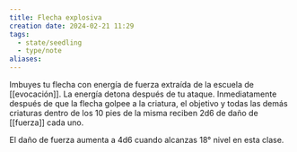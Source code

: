 ```yaml
---
title: Flecha explosiva
creation date: 2024-02-21 11:29
tags:
  - state/seedling
  - type/note
aliases:
---
```

Imbuyes tu flecha con energía de fuerza extraída de la escuela de [[evocación]]. La
energía detona después de tu ataque. Inmediatamente después de que la flecha golpee a la criatura, el objetivo y todas las demás criaturas dentro de los 10 pies de la misma reciben 2d6 de daño de [[fuerza]] cada uno.

El daño de fuerza aumenta a 4d6 cuando alcanzas 18° nivel en esta clase.

